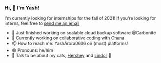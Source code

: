 ### Hi, 👋 I'm Yash!

I'm currently looking for internships for the fall of 2021! If you're looking for interns, feel free to [send me an email](mailto:yasharora0606@gmail.com)

- 🔭 Just finished working on scalable cloud backup software @Carbonite
- 🌱 Currently working on collaborative coding with [Ohana](http://itsohana.com/)
- 📫 How to reach me: YashArora0606 on (most) platforms!
- 😄 Pronouns: he/him
- 💬 Talk to be about my cats, [Hershey](http://yasharora.com/hershey.png) and [Lindor](http://yasharora.com/lindor.png) 💖

<!--
**YashArora0606/YashArora0606** is a ✨ _special_ ✨ repository because its `README.md` (this file) appears on your GitHub profile.

Here are some ideas to get you started:

- 🔭 I’m currently working on ...
- 🌱 I’m currently learning ...
- 👯 I’m looking to collaborate on ...
- 🤔 I’m looking for help with ...
- 💬 Ask me about ...
- 📫 How to reach me: ...
- 😄 Pronouns: ...
- ⚡ Fun fact: ...
-->
